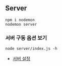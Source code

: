 ## Server
```
npm i nodemon
nodemon server
```
 
### 서버 구동 옵션 보기
```
node server/index.js -h
```

- [서버 설정](../server/README.md)